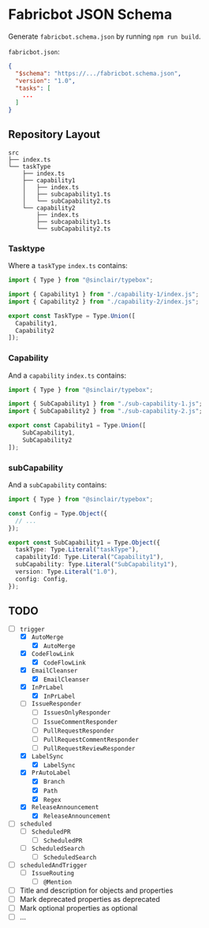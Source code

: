 # Fabricbot JSON Schema

Generate `fabricbot.schema.json` by running `npm run build`.

`fabricbot.json`:
```json
{
  "$schema": "https://.../fabricbot.schema.json",
  "version": "1.0",
  "tasks": [
    ...
  ]
}
```

## Repository Layout

```
src
├── index.ts
└── taskType
    ├── index.ts
    ├── capability1
    │   ├── index.ts
    │   ├── subcapability1.ts 
    │   └── subCapability2.ts
    └── capability2
        ├── index.ts
        ├── subcapability1.ts
        └── subCapability2.ts
```

### Tasktype

Where a `taskType` `index.ts` contains:

```ts
import { Type } from "@sinclair/typebox";

import { Capability1 } from "./capability-1/index.js";
import { Capability2 } from "./capability-2/index.js";

export const TaskType = Type.Union([
  Capability1,
  Capability2
]);
```

### Capability

And a `capability` `index.ts` contains:

```ts
import { Type } from "@sinclair/typebox";

import { SubCapability1 } from "./sub-capability-1.js";
import { SubCapability2 } from "./sub-capability-2.js";

export const Capability1 = Type.Union([
    SubCapability1,
    SubCapability2
]);
```

### subCapability

And a `subCapability` contains:

```ts
import { Type } from "@sinclair/typebox";

const Config = Type.Object({
  // ...
});

export const SubCapability1 = Type.Object({
  taskType: Type.Literal("taskType"),
  capabilityId: Type.Literal("Capability1"),
  subCapability: Type.Literal("SubCapability1"),
  version: Type.Literal("1.0"),
  config: Config,
});
```

## TODO

- [ ] `trigger`
  - [x] `AutoMerge`
    - [x] `AutoMerge`
  - [x] `CodeFlowLink`
    - [x] `CodeFlowLink`
  - [x] `EmailCleanser`
    - [x] `EmailCleanser`
  - [x] `InPrLabel`
    - [x] `InPrLabel`
  - [ ] `IssueResponder`
    - [ ] `IssuesOnlyResponder`
    - [ ] `IssueCommentResponder`
    - [ ] `PullRequestResponder`
    - [ ] `PullRequestCommentResponder`
    - [ ] `PullRequestReviewResponder`
  - [x] `LabelSync`
    - [x] `LabelSync`
  - [x] `PrAutoLabel`
    - [x] `Branch`
    - [x] `Path`
    - [x] `Regex`
  - [x] `ReleaseAnnouncement`
    - [x] `ReleaseAnnouncement` 
- [ ] `scheduled`
  - [ ] `ScheduledPR`
    - [ ] `ScheduledPR`
  - [ ] `ScheduledSearch`
    - [ ] `ScheduledSearch`
- [ ] `scheduledAndTrigger`
  - [ ] `IssueRouting`
    - [ ] `@Mention`

- [ ] Title and description for objects and properties
- [ ] Mark deprecated properties as deprecated
- [ ] Mark optional properties as optional
- [ ] ...

